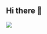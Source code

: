 ## Hi there 👋

<!-- ### 💫 About Me:
i'm currently focusing on learning and developing website applications, I am used to using laravel in developing my website project


### 💻 Tech Stack:
![C++](https://img.shields.io/badge/c++-%2300599C.svg?style=for-the-badge&logo=c%2B%2B&logoColor=white) ![Dart](https://img.shields.io/badge/dart-%230175C2.svg?style=for-the-badge&logo=dart&logoColor=white) ![HTML5](https://img.shields.io/badge/html5-%23E34F26.svg?style=for-the-badge&logo=html5&logoColor=white) ![JavaScript](https://img.shields.io/badge/javascript-%23323330.svg?style=for-the-badge&logo=javascript&logoColor=%23F7DF1E) ![PHP](https://img.shields.io/badge/php-%23777BB4.svg?style=for-the-badge&logo=php&logoColor=white) ![Laravel](https://img.shields.io/badge/laravel-%23FF2D20.svg?style=for-the-badge&logo=laravel&logoColor=white) ![React](https://img.shields.io/badge/react-%2320232a.svg?style=for-the-badge&logo=react&logoColor=%2361DAFB) ![Vue.js](https://img.shields.io/badge/vue.js-%2335495e.svg?style=for-the-badge&logo=vuedotjs&logoColor=%234FC08D) ![TailwindCSS](https://img.shields.io/badge/tailwindcss-%2338B2AC.svg?style=for-the-badge&logo=tailwind-css&logoColor=white) ![Bootstrap](https://img.shields.io/badge/bootstrap-%238511FA.svg?style=for-the-badge&logo=bootstrap&logoColor=white) ![MySQL](https://img.shields.io/badge/mysql-%2300000f.svg?style=for-the-badge&logo=mysql&logoColor=white)
<!-- ### 📊 GitHub Stats:
![](https://github-readme-stats.vercel.app/api?username=Zilfs&theme=dark&hide_border=false&include_all_commits=false&count_private=false)<br/>
![](https://github-readme-streak-stats.herokuapp.com/?user=Zilfs&theme=dark&hide_border=false)<br/>
![](https://github-readme-stats.vercel.app/api/top-langs/?username=Zilfs&theme=dark&hide_border=false&include_all_commits=false&count_private=false&layout=compact)

--- -->
[![](https://visitcount.itsvg.in/api?id=Zilfs&icon=0&color=0)](https://visitcount.itsvg.in)
